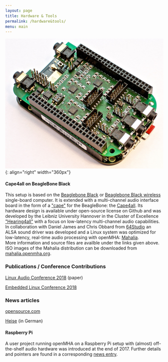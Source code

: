 ```yaml
---
layout: page
title: Hardware & Tools
permalink: /hardware&tools/
menu: main
---
```


![Cape4all on BeagleBone Black wireless](/images/BBBw_Cape4all.jpg "Cape4all on BeagleBone Black wireless. Photo: Hendrik Kayser"){: align="right" width="360px"}

#### Cape4all on BeagleBone Black  

This setup is based on the [Beaglebone Black](https://beagleboard.org/black) or [Beaglebone Black wireless](https://beagleboard.org/black-wireless) single-board computer.
It is extended with a multi-channel audio interface board in the form of a ["cape"](https://elinux.org/Beagleboard:BeagleBone_Capes) for the BeagleBone: the [Cape4all](https://github.com/HoerTech-gGmbH/Cape4all).
Its hardware design is available under open-source license on Github and was developed by the Leibniz University Hannover in the Cluster of Excellence ["Hearing4all"](http://hearing4all.eu/) with a focus on low-latency multi-channel audio capabilities.
In collaboration with Daniel James and Chris Obbard from [64Studio](https://64studio.com/) an ALSA sound driver was developed and a Linux system was optimized for low-latency, real-time audio processing with openMHA: [Mahalia](https://github.com/64studio/mahalia-utils).     
More information and source files are availble under the links given above.
ISO images of the Mahalia distribution can be downloaded from [mahalia.openmha.org](http://mahalia.openmha.org/).



### Publications / Conference Contributions
[Linux Audio Conference 2018](/docs/LAC2018cape4all.pdf) (paper)

[Embedded Linux Conference 2018](https://osseu18.sched.com/event/FwHJ/preemptrt-isnt-just-for-lasers-the-perfect-match-for-hearing-aid-research-christopher-obbard-daniel-james-64-studio-ltd)

### News articles

[opensource.com](https://opensource.com/article/18/7/open-hearing-aid-platform)

[Heise](https://www.heise.de/make/meldung/Cape4all-Hoergeraete-sollen-von-Open-Hardware-profitieren-4108799.html) (in German)


#### Raspberry Pi

A user project running openMHA on a Raspberry Pi setup with (almost) off-the-shelf audio hardware was introduced at the end of 2017. Further details and pointers are found in a corresponding [news entry](/userproject/2017/12/21/openMHA-on-raspberry-pi.html).